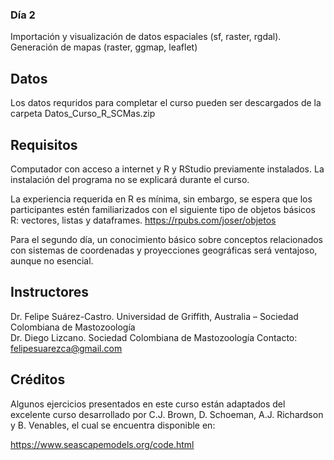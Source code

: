 ### Día 2 #### 
 
Importación y visualización de datos espaciales (sf, raster, rgdal). 
Generación de mapas (raster, ggmap, leaflet) 


## Datos 

Los datos requridos para completar el curso pueden ser descargados de la carpeta Datos_Curso_R_SCMas.zip
 
## Requisitos
 
Computador con acceso a internet y R y RStudio previamente instalados. La instalación del programa 
no se explicará durante el curso.  
 
La experiencia requerida en R es mínima, sin embargo, se espera que los participantes estén 
familiarizados con el siguiente tipo de objetos básicos R: vectores, listas y dataframes. 
https://rpubs.com/joser/objetos  
 
Para el segundo día, un conocimiento básico sobre conceptos relacionados con sistemas de 
coordenadas y proyecciones geográficas será ventajoso, aunque no esencial.  

## Instructores  
 
Dr. Felipe Suárez-Castro. Universidad de Griffith, Australia – Sociedad Colombiana de Mastozoología  
Dr. Diego Lizcano. Sociedad Colombiana de Mastozoología 
Contacto: felipesuarezca@gmail.com  

## Créditos

Algunos ejercicios presentados en este curso están adaptados del excelente curso desarrollado por C.J. Brown, D. Schoeman, A.J. Richardson y B. Venables, el cual se encuentra disponible en:

https://www.seascapemodels.org/code.html
